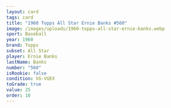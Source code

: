 ```yaml
---
layout: card
tags: card
title: "1960 Topps All Star Ernie Banks #560"
image: /images/uploads/1960-topps-all-star-ernie-banks.webp
sport: Baseball
year: 1960
brand: Topps
subset: All Star
player: Ernie Banks
lastName: Banks
number: "560"
isRookie: false
condition: VG-VGEX
toGrade: true
value: 25
order: 10
---
```

